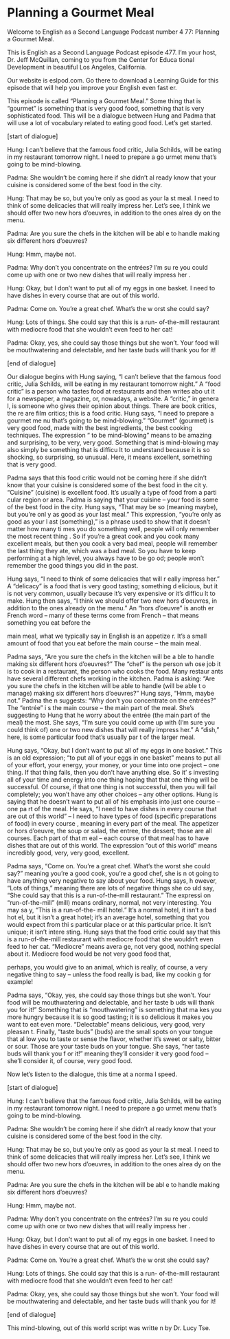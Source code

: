 # Planning a Gourmet Meal

Welcome to English as a Second Language Podcast number 4 77: Planning a Gourmet Meal.

This is English as a Second Language Podcast episode 477.  I’m your host, Dr. Jeff McQuillan, coming to you from the Center for Educa tional Development in beautiful Los Angeles, California.

Our website is eslpod.com.  Go there to download a Learning Guide for this episode that will help you improve your English even fast er.

This episode is called “Planning a Gourmet Meal.”  Some thing that is “gourmet” is something that is very good food, something that is very sophisticated food. This will be a dialogue between Hung and Padma that will use a lot of vocabulary related to eating good food.  Let’s get started.

[start of dialogue]

Hung:  I can’t believe that the famous food critic, Julia  Schilds, will be eating in my restaurant tomorrow night.  I need to prepare a go urmet menu that’s going to be mind-blowing.

Padma:  She wouldn’t be coming here if she didn’t al ready know that your cuisine is considered some of the best food in the city.

Hung:  That may be so, but you’re only as good as your la st meal.  I need to think of some delicacies that will really impress her.  Let’s see,  I think we should offer two new hors d’oeuvres, in addition to the ones alrea dy on the menu.

Padma:  Are you sure the chefs in the kitchen will be abl e to handle making six different hors d’oeuvres?

Hung:  Hmm, maybe not.

Padma:  Why don’t you concentrate on the entrées?  I’m su re you could come up with one or two new dishes that will really impress her .

Hung:  Okay, but I don’t want to put all of my eggs in one basket.  I need to have dishes in every course that are out of this world.

Padma:  Come on.  You’re a great chef.  What’s the w orst she could say?

 Hung:  Lots of things.  She could say that this is a run- of-the-mill restaurant with mediocre food that she wouldn’t even feed to her cat!

Padma:  Okay, yes, she could  say those things but she won’t.  Your food will be mouthwatering and delectable, and her taste buds will thank you for it!

[end of dialogue]

Our dialogue begins with Hung saying, “I can’t believe that the famous food critic, Julia Schilds, will be eating in my restaurant tomorrow night.”  A “food critic” is a person who tastes food at restaurants and then writes abo ut it for a newspaper, a magazine, or, nowadays, a website.  A “critic,” in genera l, is someone who gives their opinion about things.  There are book critics, the re are film critics; this is a food critic.  Hung says, “I need to prepare a gourmet me nu that’s going to be mind-blowing.”  “Gourmet” (gourmet) is very good food,  made with the best ingredients, the best cooking techniques.  The expression “ to be mind-blowing” means to be amazing and surprising, to be very, very good.  Something that is mind-blowing may also simply be something that is difficu lt to understand because it is so shocking, so surprising, so unusual.  Here, it means excellent, something that is very good.

Padma says that this food critic would not be coming here if she didn’t know that your cuisine is considered some of the best food in the cit y.  “Cuisine” (cuisine) is excellent food.  It’s usually a type of food from a parti cular region or area. Padma is saying that your cuisine – your food is some of the  best food in the city. Hung says, “That may be so (meaning maybe), but you’re onl y as good as your last meal.”  This expression, “you’re only as good as your l ast (something),” is a phrase used to show that it doesn’t matter how many ti mes you do something well, people will only remember the most recent thing .  So if you’re a great cook and you cook many excellent meals, but then you cook a very bad meal, people will remember the last thing they ate, which was a bad meal.  So you have to keep performing at a high level, you always have to be go od; people won’t remember the good things you did in the past.

Hung says, “I need to think of some delicacies that will r eally impress her.”  A “delicacy” is a food that is very good tasting; something d elicious, but it is not very common, usually because it’s very expensive or it’s difficu lt to make.  Hung then says, “I think we should offer two new hors d’oeuvres,  in addition to the ones already on the menu.”  An “hors d’oeuvre” is anoth er French word – many of these terms come from French – that means something you eat before the

 main meal, what we typically say in English is an appetize r.  It’s a small amount of food that you eat before the main course – the main  meal.

Padma says, “Are you sure the chefs in the kitchen will be a ble to handle making six different hors d’oeuvres?”  The “chef” is the person wh ose job it is to cook in a restaurant, the person who cooks the food.  Many restaur ants have several different chefs working in the kitchen.  Padma is asking: “Are you sure the chefs in the kitchen will be able to handle (will be able t o manage) making six different hors d’oeuvres?”  Hung says, “Hmm, maybe not.”  Padma the n suggests: “Why don’t you concentrate on the entrées?”  The “entrée” i s the main course – the main part of the meal.  She’s suggesting to Hung that he worry about the entrée (the main part of the meal) the most.  She says, “I’m sure you could come up with (I’m sure you could think of) one or two new dishes that will really impress her.” A “dish,” here, is some particular food that’s usually par t of the larger meal.

Hung says, “Okay, but I don’t want to put all of my eggs in one basket.”  This is an old expression; “to put all of your eggs in one basket”  means to put all of your effort, your energy, your money, or your time into one project – one thing.  If that thing fails, then you don’t have anything else.  So it’ s investing all of your time and energy into one thing hoping that that one thing  will be successful.  Of course, if that one thing is not successful, then you will fail completely; you won’t have any other choices – any other options.  Hung is saying that he doesn’t want to put all of his emphasis into just one course – one pa rt of the meal.  He says, “I need to have dishes in every course that are out of this world” – I need to have types of food (specific preparations of food) in every course , meaning in every part of the meal.  The appetizer or hors d’oeuvre, the  soup or salad, the entree, the dessert; those are all courses.  Each part of that m eal – each course of that meal has to have dishes that are out of this world.  The  expression “out of this world” means incredibly good, very, very good, excellent.

Padma says, “Come on.  You’re a great chef.  What’s the worst she could say?” meaning you’re a good cook, you’re a good chef, she is n ot going to have anything very negative to say about your food.  Hung says, h owever, “Lots of things,” meaning there are lots of negative things she co uld say, “She could say that this is a run-of-the-mill restaurant.”  The expressi on “run-of-the-mill” (mill) means ordinary, normal, not very interesting.  You may sa y, “This is a run-of-the- mill hotel.”  It’s a normal hotel, it isn’t a bad hot el, but it isn’t a great hotel; it’s an average hotel, something that you would expect from thi s particular place or at this particular price.  It isn’t unique; it isn’t intere sting.  Hung says that the food critic could say that this is a run-of-the-mill restaurant  with mediocre food that she wouldn’t even feed to her cat.  “Mediocre” means avera ge, not very good, nothing special about it.  Mediocre food would be not very good food that,

 perhaps, you would give to an animal, which is really, of  course, a very negative thing to say – unless the food really is bad, like my cookin g for example!

Padma says, “Okay, yes, she could  say those things but she won’t.  Your food will be mouthwatering and delectable, and her taste b uds will thank you for it!” Something that is “mouthwatering” is something that ma kes you more hungry because it is so good tasting; it is so delicious it makes you  want to eat even more.  “Delectable” means delicious, very good, very pleasan t.  Finally, “taste buds” (buds) are the small spots on your tongue that al low you to taste or sense the flavor, whether it’s sweet or salty, bitter or sour.  Those are your taste buds on your tongue.  She says, “her taste buds will thank you f or it!” meaning they’ll consider it very good food – she’ll consider it, of course, very good food.

Now let’s listen to the dialogue, this time at a norma l speed.

[start of dialogue]

Hung:  I can’t believe that the famous food critic, Julia  Schilds, will be eating in my restaurant tomorrow night.  I need to prepare a go urmet menu that’s going to be mind-blowing.

Padma:  She wouldn’t be coming here if she didn’t al ready know that your cuisine is considered some of the best food in the city.

Hung:  That may be so, but you’re only as good as your la st meal.  I need to think of some delicacies that will really impress her.  Let’s see,  I think we should offer two new hors d’oeuvres, in addition to the ones alrea dy on the menu.

Padma:  Are you sure the chefs in the kitchen will be abl e to handle making six different hors d’oeuvres?

Hung:  Hmm, maybe not.

Padma:  Why don’t you concentrate on the entrées?  I’m su re you could come up with one or two new dishes that will really impress her .

Hung:  Okay, but I don’t want to put all of my eggs in one basket.  I need to have dishes in every course that are out of this world.

Padma:  Come on.  You’re a great chef.  What’s the w orst she could say?

 Hung:  Lots of things.  She could say that this is a run- of-the-mill restaurant with mediocre food that she wouldn’t even feed to her cat!

Padma:  Okay, yes, she could  say those things but she won’t.  Your food will be mouthwatering and delectable, and her taste buds will thank you for it!

[end of dialogue]

This mind-blowing, out of this world script was writte n by Dr. Lucy Tse.





